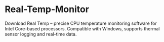 # Real-Temp-Monitor
Download Real Temp – precise CPU temperature monitoring software for Intel Core-based processors. Compatible with Windows, supports thermal sensor logging and real-time data.
